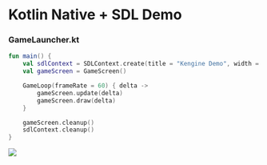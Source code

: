 # Kotlin Native + SDL Demo

### GameLauncher.kt

```kotlin
fun main() {
    val sdlContext = SDLContext.create(title = "Kengine Demo", width = 800, height = 600)
    val gameScreen = GameScreen()

    GameLoop(frameRate = 60) { delta ->
        gameScreen.update(delta)
        gameScreen.draw(delta)
    }

    gameScreen.cleanup()
    sdlContext.cleanup()
}
```

<img src="https://raw.githubusercontent.com/kennycason/kotlin-native-sdl/refs/heads/main/images/kengine_demo.png" />
